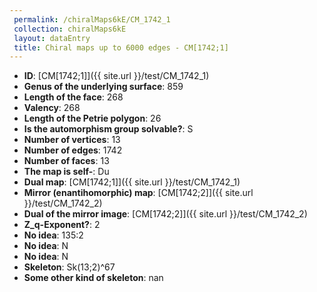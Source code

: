 ```yaml
--- 
 permalink: /chiralMaps6kE/CM_1742_1 
 collection: chiralMaps6kE
 layout: dataEntry
 title: Chiral maps up to 6000 edges - CM[1742;1]
---
```


- **ID**: [CM[1742;1]]({{ site.url }}/test/CM_1742_1)
- **Genus of the underlying surface**: 859
- **Length of the face**: 268
- **Valency**: 268
- **Length of the Petrie polygon**: 26
- **Is the automorphism group solvable?**: S
- **Number of vertices**: 13
- **Number of edges**: 1742
- **Number of faces**: 13
- **The map is self-**: Du
- **Dual map**: [CM[1742;1]]({{ site.url }}/test/CM_1742_1)
- **Mirror (enantihomorphic) map**: [CM[1742;2]]({{ site.url }}/test/CM_1742_2)
- **Dual of the mirror image**: [CM[1742;2]]({{ site.url }}/test/CM_1742_2)
- **Z_q-Exponent?**: 2
- **No idea**:  135:2
- **No idea**: N
- **No idea**: N
- **Skeleton**: Sk(13;2)^67
- **Some other kind of skeleton**: nan

